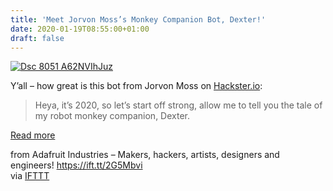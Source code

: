 ```yaml
---
title: 'Meet Jorvon Moss’s Monkey Companion Bot, Dexter!'
date: 2020-01-19T08:55:00+01:00
draft: false
---
```


[![Dsc 8051 A62NVIhJuz](https://cdn-blog.adafruit.com/uploads/2020/01/dsc_8051_A62NVIhJuz.jpg "dsc_8051_A62NVIhJuz.jpg")](https://www.hackster.io/Odd_Jayy/build-your-own-robot-monkey-companion-bot-dexter-8c0c9e)

Y’all – how great is this bot from Jorvon Moss on [Hackster.io](https://www.hackster.io/Odd_Jayy/build-your-own-robot-monkey-companion-bot-dexter-8c0c9e):

> Heya, it’s 2020, so let’s start off strong, allow me to tell you the tale of my robot monkey companion, Dexter.

[Read more](https://www.hackster.io/Odd_Jayy/build-your-own-robot-monkey-companion-bot-dexter-8c0c9e)

  
  
from Adafruit Industries – Makers, hackers, artists, designers and engineers! https://ift.tt/2G5Mbvi  
via [IFTTT](https://ifttt.com/?ref=da&site=blogger)